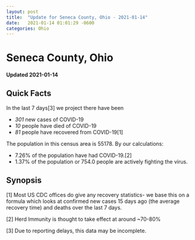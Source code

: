 ```yaml
---
layout: post
title:  "Update for Seneca County, Ohio - 2021-01-14"
date:   2021-01-14 01:01:29 -0600
categories: Ohio
---
```


# Seneca County, Ohio
#### Updated 2021-01-14

## Quick Facts

In the last 7 days[3] we project there have been
- *301* new cases of COVID-19
- *10* people have died of COVID-19
- *81* people have recovered from COVID-19[1]

The population in this census area is 55178. By our calculations:
- 7.26% of the population have had COVID-19.[2]
- 1.37% of the population or 754.0 people are actively fighting the virus.

## Synopsis




[1] Most US CDC offices do give any recovery statistics- we base this on a formula which looks at confirmed new cases
15 days ago (the average recovery time) and deaths over the last 7 days.

[2] Herd Immunity is thought to take effect at around ~70-80%

[3] Due to reporting delays, this data may be incomplete.
 
    